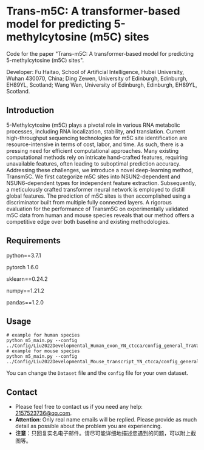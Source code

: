 # Trans-m5C: A transformer-based model for predicting 5-methylcytosine (m5C) sites
Code for the paper "Trans-m5C: A transformer-based model for predicting 5-methylcytosine (m5C) sites".

Developer: Fu Haitao, School of Artificial Intelligence, Hubei University, Wuhan 430070, China; Ding Zewen, University of Edinburgh, Edinburgh, EH89YL, Scotland; Wang Wen, University of Edinburgh, Edinburgh, EH89YL, Scotland.

## Introduction
5-Methylcytosine (m5C) plays a pivotal role in various RNA metabolic processes, including RNA localization, stability, and translation. Current high-throughput sequencing technologies for m5C site identification are resource-intensive in terms of cost, labor, and time. As such, there is a pressing need for efficient computational approaches. Many existing computational methods rely on intricate hand-crafted features, requiring unavailable features, often leading to suboptimal prediction accuracy. Addressing these challenges, we introduce a novel deep-learning method, Transm5C. We first categorize m5C sites into NSUN2-dependent and NSUN6-dependent types for independent feature extraction. Subsequently, a meticulously crafted transformer neural network is employed to distill global features. The prediction of m5C sites is then accomplished using a discriminator built from multiple fully connected layers. A rigorous evaluation for the performance of Transm5C on experimentally validated m5C data from human and mouse species reveals that our method offers a competitive edge over both baseline and existing methodologies.

## Requirements
python==3.7.1

pytorch 1.6.0

sklearn==0.24.2

numpy==1.21.2

pandas==1.2.0

## Usage
```shell
# example for human species
python m5_main.py --config ../Config/Liu2022Developmental_Human_exon_YN_ctcca/config_general_TraValTes_75_8497.json
# example for mouse species
python m5_main.py --config ../Config/Liu2022Developmental_Mouse_transcript_YN_ctcca/config_general_TraValTes_31_8424.json
```

You can change the `Dataset` file and the `config` file for your own dataset.

## Contact
- Please feel free to contact us if you need any help: 2157523736@qq.com.
- **Attention**: Only real name emails will be replied. Please provide as much detail as possible about the problem you are experiencing.
- **注意**：只回复实名电子邮件。请尽可能详细地描述您遇到的问题，可以附上截图等。